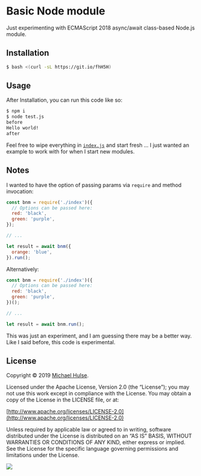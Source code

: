 # Basic Node module

Just experimenting with ECMAScript 2018 async/await class-based Node.js module.

## Installation

```bash
$ bash <(curl -sL https://git.io/fhH5H)
```

## Usage

After Installation, you can run this code like so:

```bash
$ npm i
$ node test.js
before
Hello world!
after
```

Feel free to wipe everything in [`index.js`](index.js) and start fresh … I just wanted an example to work with for when I start new modules.

## Notes

I wanted to have the option of passing params via `require` and method invocation:

```js
const bnm = require('./index')({
  // Options can be passed here:
  red: 'black',
  green: 'purple',
});

// ...

let result = await bnm({
  orange: 'blue',
}).run();
```

Alternatively:

```js
const bnm = require('./index')({
  // Options can be passed here:
  red: 'black',
  green: 'purple',
})();

// ...

let result = await bnm.run();
```

This was just an experiment, and I am guessing there may be a better way. Like I said before, this code is experimental.

## License

Copyright © 2019 [Michael Hulse](http://mky.io).

Licensed under the Apache License, Version 2.0 (the “License”); you may not use this work except in compliance with the License. You may obtain a copy of the License in the LICENSE file, or at:

[http://www.apache.org/licenses/LICENSE-2.0](http://www.apache.org/licenses/LICENSE-2.0)

Unless required by applicable law or agreed to in writing, software distributed under the License is distributed on an “AS IS” BASIS, WITHOUT WARRANTIES OR CONDITIONS OF ANY KIND, either express or implied. See the License for the specific language governing permissions and limitations under the License.

<img src="https://github.global.ssl.fastly.net/images/icons/emoji/octocat.png">
